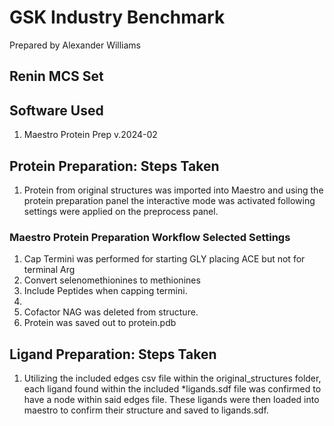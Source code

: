 # GSK Industry Benchmark
Prepared by Alexander Williams
## Renin MCS Set
## Software Used
1. Maestro Protein Prep v.2024-02
## Protein Preparation: Steps Taken
1. Protein from original structures was imported into Maestro and using the protein preparation panel the interactive mode was activated following settings were applied on the preprocess panel.
### Maestro Protein Preparation Workflow Selected Settings
   1. Cap Termini was performed for starting GLY placing ACE but not for terminal Arg
   2. Convert selenomethionines to methionines
   3. Include Peptides when capping termini.
2. 
3. Cofactor NAG was deleted from structure.
4. Protein was saved out to protein.pdb

## Ligand Preparation: Steps Taken
1. Utilizing the included edges csv file within the original_structures folder, each ligand found within the included *ligands.sdf file was confirmed to have a node within said edges file. These ligands were then loaded into maestro to confirm their structure and saved to ligands.sdf.
